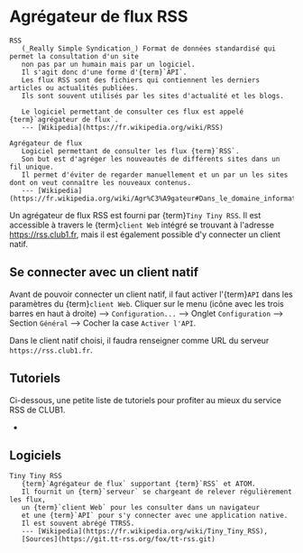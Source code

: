 Agrégateur de flux RSS
======================

```{glossary}
RSS
   (_Really Simple Syndication_) Format de données standardisé qui permet la consultation d'un site
   non pas par un humain mais par un logiciel.
   Il s'agit donc d'une forme d'{term}`API`.
   Les flux RSS sont des fichiers qui contiennent les derniers articles ou actualités publiées.
   Ils sont souvent utilisés par les sites d'actualité et les blogs.
   
   Le logiciel permettant de consulter ces flux est appelé {term}`agrégateur de flux`.
   --- [Wikipedia](https://fr.wikipedia.org/wiki/RSS)

Agrégateur de flux
   Logiciel permettant de consulter les flux {term}`RSS`.
   Son but est d'agréger les nouveautés de différents sites dans un fil unique.
   Il permet d'éviter de regarder manuellement et un par un les sites dont on veut connaître les nouveaux contenus.
   --- [Wikipedia](https://fr.wikipedia.org/wiki/Agr%C3%A9gateur#Dans_le_domaine_informatique)
```

Un agrégateur de flux RSS est fourni par {term}`Tiny Tiny RSS`.
Il est accessible à travers le {term}`client Web` intégré se trouvant à l'adresse
<https://rss.club1.fr>, mais il est également possible d'y connecter un client
natif.

Se connecter avec un client natif
---------------------------------

Avant de pouvoir connecter un client natif, il faut activer l'{term}`API` dans
les paramètres du {term}`client Web`. Cliquer sur le menu (icône avec les trois
barres en haut à droite) --> `Configuration...` --> Onglet `Configuration`
--> Section `Général` --> Cocher la case `Activer l'API`.

Dans le client natif choisi, il faudra renseigner comme URL du serveur
`https://rss.club1.fr`.

Tutoriels
---------

Ci-dessous, une petite liste de tutoriels pour profiter au mieux du service RSS de CLUB1.

- [](/tutos/flux-rss.md)

Logiciels
---------

```{glossary}
Tiny Tiny RSS
   {term}`Agrégateur de flux` supportant {term}`RSS` et ATOM.
   Il fournit un {term}`serveur` se chargeant de relever régulièrement les flux,
   un {term}`client Web` pour les consulter dans un navigateur
   et une {term}`API` pour s'y connecter avec une application native.
   Il est souvent abrégé TTRSS.
   --- [Wikipedia](https://fr.wikipedia.org/wiki/Tiny_Tiny_RSS),
   [Sources](https://git.tt-rss.org/fox/tt-rss.git)
```
